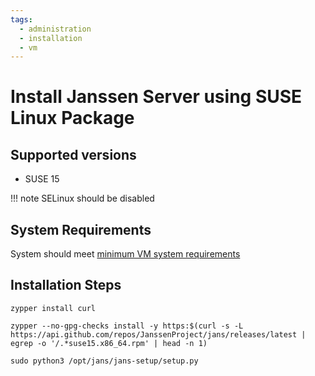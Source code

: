 ```yaml
---
tags:
  - administration
  - installation
  - vm
---
```


# Install Janssen Server using SUSE Linux Package

## Supported versions
- SUSE 15

!!! note
    SELinux should be disabled

## System Requirements

System should meet [minimum VM system requirements](vm-requirements.md)

## Installation Steps

```
zypper install curl
```
```
zypper --no-gpg-checks install -y https:$(curl -s -L https://api.github.com/repos/JanssenProject/jans/releases/latest | egrep -o '/.*suse15.x86_64.rpm' | head -n 1)
```
```
sudo python3 /opt/jans/jans-setup/setup.py
```
